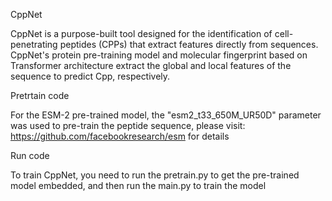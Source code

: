 CppNet

CppNet is a purpose-built tool designed for the identification of cell-penetrating peptides (CPPs) that extract features directly from sequences. CppNet's protein pre-training model and molecular fingerprint based on Transformer architecture extract the global and local features of the sequence to predict Cpp, respectively.

Pretrtain code

For the ESM-2 pre-trained model, the "esm2_t33_650M_UR50D" parameter was used to pre-train the peptide sequence, please visit: https://github.com/facebookresearch/esm for details

Run code

To train CppNet, you need to run the pretrain.py to get the pre-trained model embedded, and then run the main.py to train the model
